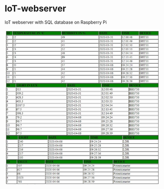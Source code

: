 # IoT-webserver
IoT webserver with SQL database on Raspberry Pi

![webpage](https://github.com/DriesDebouver/IoT-webserver/blob/main/Final%20webpage.jpg)
